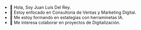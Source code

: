 - 👋 Hola, Soy Juan Luis Del Rey.
- 👀 Estoy enfocado en Consultoria de Ventas y Marketing Digital. 
- 🌱 Me estoy formando en estategias con herraminetas IA.
- 💞️ Me interesa colaborar en proyectos de Digitalización.

<!---
Juan-lu-SalesPro/Juan-lu-SalesPro is a ✨ special ✨ repository because its `README.md` (this file) appears on your GitHub profile.
You can click the Preview link to take a look at your changes.
--->

